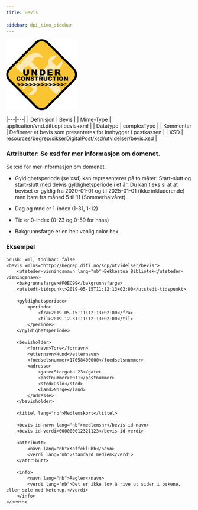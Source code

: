 ```yaml
---
title: Bevis

sidebar: dpi_timo_sidebar
---
```


![](/images/dpi/underarbeide.png)


|---|---|
| Definisjon | Bevis |
| Mime-Type | application/vnd.difi.dpi.bevis+xml |
| Datatype | complexType |
| Kommentar | Definerer et bevis som presenteres for innbygger i postkassen |
| XSD | [resources/begrep/sikkerDigitalPost/xsd/utvidelser/bevis.xsd](resources/begrep/sikkerDigitalPost/xsd/utvidelser/bevis.xsd) |
    

### Attributter: Se xsd for mer informasjon om domenet.
Se xsd for mer informasjon om domenet.

* Gyldighetsperiode (se xsd) kan representeres på to måter: Start-slutt og start-slutt med delvis gyldighetsperiode i 
    et år. Du kan f.eks si at at beviset er gyldig fra 2020-01-01 og til 2025-01-01 (ikke inkluderende) men bare fra 
    måned 5 til 11 (Sommerhalvåret). 
    
* Dag og mnd er 1-index (1-31, 1-12)
* Tid er 0-index (0-23 og 0-59 for hhss)
* Bakgrunnsfarge er en helt vanlig color hex.


### Eksempel

``` 
brush: xml; toolbar: false
<bevis xmlns="http://begrep.difi.no/sdp/utvidelser/bevis">
    <utsteder-visningsnavn lang="nb">Bekkestua Bibliotek</utsteder-visningsnavn>
    <bakgrunnsfarge>#F0EC99</bakgrunnsfarge>
    <utstedt-tidspunkt>2019-05-15T11:12:13+02:00</utstedt-tidspunkt>

    <gyldighetsperiode>
        <periode>
            <fra>2019-05-15T11:12:13+02:00</fra>
            <til>2019-12-31T11:12:13+02:00</til>
        </periode>
    </gyldighetsperiode>

    <bevisholder>
        <fornavn>Tore</fornavn>
        <etternavn>Hund</etternavn>
        <foedselsnummer>17058400000</foedselsnummer>
        <adresse>
            <gate>Storgata 23</gate>
            <postnummer>0011</postnummer>
            <sted>Oslo</sted>
            <land>Norge</land>
        </adresse>
    </bevisholder>

    <tittel lang="nb">Medlemskort</tittel>

    <bevis-id-navn lang="nb">medlemsnr</bevis-id-navn>
    <bevis-id-verdi>000000012321123</bevis-id-verdi>

    <attributt>
        <navn lang="nb">Kaffeklubb</navn>
        <verdi lang="nb">standard medlem</verdi>
    </attributt>

    <info>
        <navn lang="nb">Regler</navn>
        <verdi lang="nb">Det er ikke lov å rive ut sider i bøkene, eller søle med ketchup.</verdi>
    </info>
</bevis>
```
